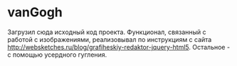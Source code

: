 # vanGogh
Загрузил сюда исходный код проекта.
Функционал, связанный с работой с изображениями, реализовывал по инструкциям с сайта http://websketches.ru/blog/grafiheskiy-redaktor-jquery-html5. Остальное - с помощью усердного гугления.
